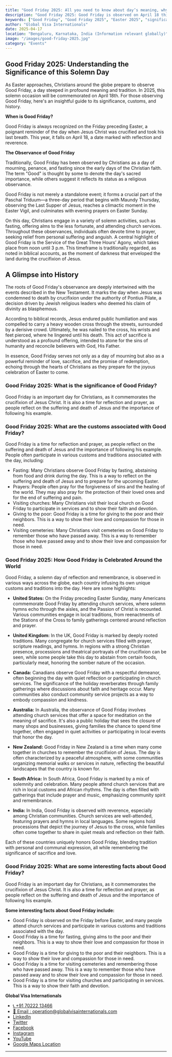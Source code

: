 ```yaml
---
title: "Good Friday 2025: All you need to know about day’s meaning, why Christians observe Good Friday before Easter and more"
description: "Good Friday 2025: Good Friday is observed on April 18 this year. Here's what the day signifies and why it's an important annual tradition for Christians."
keywords: ["Good Friday", "Good Friday 2025", "Easter 2025", "significance of Good Friday", "Christians observe Good Friday", "crucifixion of Jesus"]
author: "Global Visa Internationals"
date: 2025-04-17
location: "Bengaluru, Karnataka, India (Information relevant globally)"
image: "/images/good-friday-2025.jpg"
category: "Events"
---
```


<!-- Organization Schema -->
<script type="application/ld+json">
{
  "@context": "https://schema.org",
  "@type": "Organization",
  "name": "Global Visa Internationals",
  "url": "https://www.globalvisainternationals.com",
  "logo": "https://www.globalvisainternationals.com/gvilogo.png",
  "description": "Unlock your entrepreneurial dreams in Canada with the Start-up Visa program. Learn about eligibility, the application process, post-application steps, and essential FAQs. Your journey to Canadian success starts here.",
  "founder": {
    "@type": "Person",
    "name": "Naveen Kumar J"
  },
  "foundingDate": "2016",
  "address": {
    "@type": "PostalAddress",
    "streetAddress": "MG Road",
    "addressLocality": "Bengaluru",
    "addressRegion": "Karnataka",
    "postalCode": "560025",
    "addressCountry": "IN"
  },
  "contactPoint": {
    "@type": "ContactPoint",
    "telephone": "+91-7022213466",
    "contactType": "Customer Support",
    "areaServed": "IN",
    "availableLanguage": ["English", "Hindi", "Kannada", "Tamil"]
  },
  "areaServed": ["IN", "CA", "UK", "EU"],
  "sameAs": [
    "https://www.facebook.com/globalvisainternationals/",
    "https://www.instagram.com/globalvisa_internationals/",
    "https://www.linkedin.com/company/global-visa-internationals/",
    "https://twitter.com/GlobalVisaIntern",
    "https://www.youtube.com/@globalVisaInternationals",
    "https://www.google.com/maps/place/Global+Visa+Internationals/@12.967478,77.6035421,17z"
  ]
}
</script>

<!-- Open Graph Meta Tags -->
<meta property="og:locale" content="en_US">
<meta property="og:type" content="article">
<meta property="og:title" content="Good Friday 2025: Meaning, Significance, and Observance Explained">
<meta property="og:description" content="Discover the meaning and traditions of Good Friday 2025. Learn why it's an important day for Christians and how it's observed around the world.">
<meta property="og:url" content="https://globalvisainternationals.com/good-friday-2025-significance-observance">
<meta property="og:image" content="https://globalvisainternationals.com/images/good-friday-2025.jpg">
<meta property="og:image:alt" content="A cross silhouetted against a dramatic sunset sky on Good Friday.">
<meta property="og:image:width" content="1600">
<meta property="og:image:height" content="900">
<meta property="og:site_name" content="Global Visa Internationals">

<!-- Twitter Card Meta Tags -->
<meta name="twitter:card" content="summary_large_image">
<meta name="twitter:site" content="@GlobalVisaIntern">
<meta name="twitter:creator" content="@GlobalVisaIntern">
<meta name="twitter:url" content="https://globalvisainternationals.com/good-friday-2025-significance-observance">
<meta name="twitter:title" content="Good Friday 2025: Meaning, Significance, and Observance Explained">
<meta name="twitter:description" content="Explore the religious and cultural meaning of Good Friday 2025. A key Christian tradition observed before Easter Sunday.">
<meta name="twitter:image" content="https://globalvisainternationals.com/images/good-friday-2025.jpg">
<meta name="twitter:image:alt" content="A solemn Good Friday cross with a sunset background.">

<!-- Structured Data Posting Itemprop) -->
<meta itemprop="name" content="Good Friday 2025: Meaning, Significance, and Observance Explained | Global Visa Internationals">
<meta itemprop="description" content="Good Friday 2025 is observed on April 18. Learn about its significance, customs, and how people around the world commemorate this day.">
<meta itemprop="image" content="https://globalvisainternationals.com/images/good-friday-2025.jpg">



## Good Friday 2025: Understanding the Significance of this Solemn Day

As Easter approaches, Christians around the globe prepare to observe Good Friday, a day steeped in profound meaning and tradition. In 2025, this solemn occasion will be commemorated on April 18th. For those observing Good Friday, here's an insightful guide to its significance, customs, and history.

**When is Good Friday?**

Good Friday is always recognized on the Friday preceding Easter, a poignant reminder of the day when Jesus Christ was crucified and took his last breath. This year, it falls on April 18, a date marked with reflection and reverence.

**The Observance of Good Friday**

Traditionally, Good Friday has been observed by Christians as a day of mourning, penance, and fasting since the early days of the Christian faith. The term "Good" is thought by some to denote the day's sacred importance, while others suggest it reflects its status as a religious observance. 

Good Friday is not merely a standalone event; it forms a crucial part of the Paschal Triduum—a three-day period that begins with Maundy Thursday, observing the Last Supper of Jesus, reaches a climactic moment in the Easter Vigil, and culminates with evening prayers on Easter Sunday.

On this day, Christians engage in a variety of solemn activities, such as fasting, offering alms to the less fortunate, and attending church services. Throughout these observances, individuals often devote time to prayer, seeking relief from personal suffering and anguish. A central highlight of Good Friday is the Service of the Great Three Hours’ Agony, which takes place from noon until 3 p.m. This timeframe is traditionally regarded, as noted in biblical accounts, as the moment of darkness that enveloped the land during the crucifixion of Jesus.

## A Glimpse into History

The roots of Good Friday's observance are deeply intertwined with the events described in the New Testament. It marks the day when Jesus was condemned to death by crucifixion under the authority of Pontius Pilate, a decision driven by Jewish religious leaders who deemed his claim of divinity as blasphemous. 

According to biblical records, Jesus endured public humiliation and was compelled to carry a heavy wooden cross through the streets, surrounded by a derisive crowd. Ultimately, he was nailed to the cross, his wrists and feet pierced, where he lingered until his death. This act of sacrifice is understood as a profound offering, intended to atone for the sins of humanity and reconcile believers with God, His Father. 

In essence, Good Friday serves not only as a day of mourning but also as a powerful reminder of love, sacrifice, and the promise of redemption, echoing through the hearts of Christians as they prepare for the joyous celebration of Easter to come.

### Good Friday 2025: What is the significance of Good Friday?

Good Friday is an important day for Christians, as it commemorates the crucifixion of Jesus Christ. It is also a time for reflection and prayer, as people reflect on the suffering and death of Jesus and the importance of following his example.

### Good Friday 2025: What are the customs associated with Good Friday?

Good Friday is a time for reflection and prayer, as people reflect on the suffering and death of Jesus and the importance of following his example. People often participate in various customs and traditions associated with the day, including:

- Fasting: Many Christians observe Good Friday by fasting, abstaining from food and drink during the day. This is a way to reflect on the suffering and death of Jesus and to prepare for the upcoming Easter.
- Prayers: People often pray for the forgiveness of sins and the healing of the world. They may also pray for the protection of their loved ones and for the end of suffering and pain.
- Visiting churches: Many Christians visit their local church on Good Friday to participate in services and to show their faith and devotion.
- Giving to the poor: Good Friday is a time for giving to the poor and their neighbors. This is a way to show their love and compassion for those in need.
- Visiting cemeteries: Many Christians visit cemeteries on Good Friday to remember those who have passed away. This is a way to remember those who have passed away and to show their love and compassion for those in need.

 ### Good Friday 2025: How Good Friday is Celebrated Around the World

Good Friday, a solemn day of reflection and remembrance, is observed in various ways across the globe, each country infusing its own unique customs and traditions into the day. Here are some highlights:

- **United States:** On the Friday preceding Easter Sunday, many Americans commemorate Good Friday by attending church services, where solemn hymns echo through the aisles, and the Passion of Christ is recounted. Various communities engage in local traditions, from reenactments of the Stations of the Cross to family gatherings centered around reflection and prayer.

- **United Kingdom:** In the UK, Good Friday is marked by deeply rooted traditions. Many congregate for church services filled with prayer, scripture readings, and hymns. In regions with a strong Christian presence, processions and theatrical portrayals of the crucifixion can be seen, while some people take this day to abstain from certain foods, particularly meat, honoring the somber nature of the occasion.

- **Canada:** Canadians observe Good Friday with a respectful demeanor, often beginning the day with quiet reflection or participating in church services. The significance of the holiday reverberates through family gatherings where discussions about faith and heritage occur. Many communities also conduct community service projects as a way to embody compassion and kindness.

- **Australia:** In Australia, the observance of Good Friday involves attending church services that offer a space for meditation on the meaning of sacrifice. It's also a public holiday that sees the closure of many shops and businesses, giving families the chance to spend time together, often engaged in quiet activities or participating in local events that honor the day.

- **New Zealand:** Good Friday in New Zealand is a time when many come together in churches to remember the crucifixion of Jesus. The day is often characterized by a peaceful atmosphere, with some communities organizing memorial walks or services in nature, reflecting the beautiful landscapes that the country is known for.

- **South Africa:** In South Africa, Good Friday is marked by a mix of solemnity and celebration. Many people attend church services that are rich in local customs and African rhythms. The day is often filled with gatherings that include prayer and music, emphasizing community spirit and remembrance.

- **India:** In India, Good Friday is observed with reverence, especially among Christian communities. Church services are well-attended, featuring prayers and hymns in local languages. Some regions hold processions that depict the journey of Jesus to the cross, while families often come together to share in quiet meals and reflection on their faith.

Each of these countries uniquely honors Good Friday, blending tradition with personal and communal expression, all while remembering the significance of sacrifice and love.

### Good Friday 2025: What are some interesting facts about Good Friday?

Good Friday is an important day for Christians, as it commemorates the crucifixion of Jesus Christ. It is also a time for reflection and prayer, as people reflect on the suffering and death of Jesus and the importance of following his example.

**Some interesting facts about Good Friday include:**

- Good Friday is observed on the Friday before Easter, and many people attend church services and participate in various customs and traditions associated with the day.
- Good Friday is a time for fasting, giving alms to the poor and their neighbors. This is a way to show their love and compassion for those in need.
- Good Friday is a time for giving to the poor and their neighbors. This is a way to show their love and compassion for those in need.
- Good Friday is a time for visiting cemeteries and remembering those who have passed away. This is a way to remember those who have passed away and to show their love and compassion for those in need.
- Good Friday is a time for visiting churches and participating in services. This is a way to show their faith and devotion.


**Global Visa Internationals**
- [ 📞 +91 70222 13466](https://wa.me/+917022213466)
- [📧 Email : operation@globalvisainternationals.com](operations@globalvisainternationals.com)
- [LinkedIn  ](https://www.linkedin.com/company/global-visa-internationals/)
- [Twitter ](https://twitter.com/GlobalVisaIntern)
- [Facebook ](https://www.facebook.com/globalvisainternationals/)
- [Instagram ](https://www.instagram.com/globalvisa_internationals/)
- [YouTube](https://www.youtube.com/@globalVisaInternationals)
- [Google Maps Location](https://www.google.com/maps/place/Global+Visa+Internationals/@12.967478,77.6035421,17z/data=!3m1!4b1!4m6!3m5!1s0x3bae15d5613d9a4b:0xea0b2fbdf4f08876!8m2!3d12.967478!4d77.606117!16s%2Fg%2F11c0vm9rhs?entry=ttu&g_ep=EgoyMDI1MDQxNC4xIKXMDSoASAFQAw%3D%3D)

---
